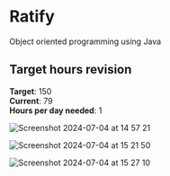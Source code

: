 # Ratify
Object oriented programming using Java

## Target hours revision 
**Target**: 150 \
**Current**: 79\
**Hours per day needed**: 1 

![Screenshot 2024-07-04 at 14 57 21](https://github.com/LouiGee/OOP/assets/42655505/f26c5a80-dace-4faa-a5de-00c832cf2f85)

![Screenshot 2024-07-04 at 15 21 50](https://github.com/LouiGee/OOP/assets/42655505/7c7ce4da-f17f-4e1a-9099-230add0cb10f)

![Screenshot 2024-07-04 at 15 27 10](https://github.com/LouiGee/OOP/assets/42655505/210b2214-4c97-4b97-9c6a-07c6222b7bc6)


